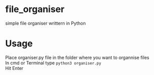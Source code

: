 # file_organiser
simple file organiser writtern in Python</br>
# Usage
Place organiser.py file in the folder where you want to organnise files</br>
In cmd or Terminal type `python3 organiser.py`</br>
Hit Enter
